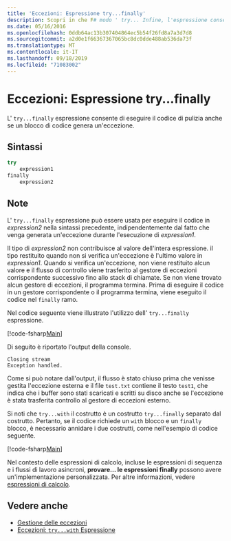 ```yaml
---
title: 'Eccezioni: Espressione try...finally'
description: Scopri in che F# modo ' try... Infine, l'espressione consente di eseguire il codice di pulizia anche se un blocco di codice genera un'eccezione.
ms.date: 05/16/2016
ms.openlocfilehash: 0ddb64ac13b307404864ec5b54f26fd8a7a3d7d8
ms.sourcegitcommit: a2d0e1f66367367065bc8dc0dde488ab536da73f
ms.translationtype: MT
ms.contentlocale: it-IT
ms.lasthandoff: 09/18/2019
ms.locfileid: "71083002"
---
```

# <a name="exceptions-the-tryfinally-expression"></a>Eccezioni: Espressione try...finally

L' `try...finally` espressione consente di eseguire il codice di pulizia anche se un blocco di codice genera un'eccezione.

## <a name="syntax"></a>Sintassi

```fsharp
try
    expression1
finally
    expression2
```

## <a name="remarks"></a>Note

L' `try...finally` espressione può essere usata per eseguire il codice in *expression2* nella sintassi precedente, indipendentemente dal fatto che venga generata un'eccezione durante l'esecuzione di *expression1*.

Il tipo di *expression2* non contribuisce al valore dell'intera espressione. il tipo restituito quando non si verifica un'eccezione è l'ultimo valore in *expression1*. Quando si verifica un'eccezione, non viene restituito alcun valore e il flusso di controllo viene trasferito al gestore di eccezioni corrispondente successivo fino allo stack di chiamate. Se non viene trovato alcun gestore di eccezioni, il programma termina. Prima di eseguire il codice in un gestore corrispondente o il programma termina, viene eseguito il codice nel `finally` ramo.

Nel codice seguente viene illustrato l'utilizzo dell' `try...finally` espressione.

[!code-fsharp[Main](~/samples/snippets/fsharp/lang-ref-2/snippet5701.fs)]

Di seguito è riportato l'output della console.

```console
Closing stream
Exception handled.
```

Come si può notare dall'output, il flusso è stato chiuso prima che venisse gestita l'eccezione esterna e il file `test.txt` contiene il testo `test1`, che indica che i buffer sono stati scaricati e scritti su disco anche se l'eccezione è stata trasferita controllo al gestore di eccezioni esterno.

Si noti che `try...with` il costrutto è un costrutto `try...finally` separato dal costrutto. Pertanto, se il codice richiede un `with` blocco e un `finally` blocco, è necessario annidare i due costrutti, come nell'esempio di codice seguente.

[!code-fsharp[Main](~/samples/snippets/fsharp/lang-ref-2/snippet5702.fs)]

Nel contesto delle espressioni di calcolo, incluse le espressioni di sequenza e i flussi di lavoro asincroni, **provare... le espressioni finally** possono avere un'implementazione personalizzata. Per altre informazioni, vedere [espressioni di calcolo](../computation-expressions.md).

## <a name="see-also"></a>Vedere anche

- [Gestione delle eccezioni](index.md)
- [Eccezioni: `try...with` Espressione](the-try-with-expression.md)

